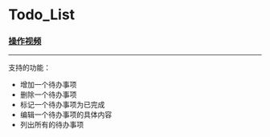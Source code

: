 # Todo_List

### [操作视频](https://cl.ly/2h0c0U353J2U/)

-------
支持的功能：
* 增加一个待办事项
* 删除一个待办事项
* 标记一个待办事项为已完成
* 编辑一个待办事项的具体内容
* 列出所有的待办事项